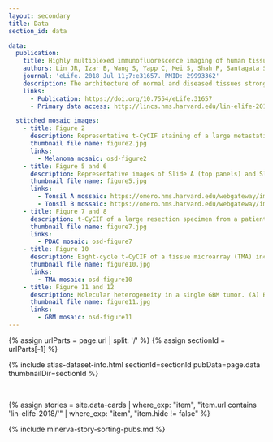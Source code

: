 ```yaml
---
layout: secondary
title: Data
section_id: data

data:
  publication:
    title: Highly multiplexed immunofluorescence imaging of human tissues and tumors using t-CyCIF and conventional optical microscopes
    authors: Lin JR, Izar B, Wang S, Yapp C, Mei S, Shah P, Santagata S, Sorger PK.
    journal: 'eLife. 2018 Jul 11;7:e31657. PMID: 29993362'
    description: The architecture of normal and diseased tissues strongly influences the development and progression of disease as well as responsiveness and resistance to therapy. We describe a tissue-based cyclic immunofluorescence (t-CyCIF) method for highly multiplexed immuno-fluorescence imaging of formalin-fixed, paraffin-embedded (FFPE) specimens mounted on glass slides, the most widely used specimens for histopathological diagnosis of cancer and other diseases. t-CyCIF generates up to 60-plex images using an iterative process (a cycle) in which conventional low-plex fluorescence images are repeatedly collected from the same sample and then assembled into a high-dimensional representation. t-CyCIF requires no specialized instruments or reagents and is compatible with super-resolution imaging; we demonstrate its application to quantifying signal transduction cascades, tumor antigens and immune markers in diverse tissues and tumors. The simplicity and adaptability of t-CyCIF makes it an effective method for pre-clinical and clinical research and a natural complement to single-cell genomics.
    links:
      - Publication: https://doi.org/10.7554/eLife.31657
      - Primary data access: http://lincs.hms.harvard.edu/lin-elife-2018/

  stitched mosaic images:
    - title: Figure 2
      description: Representative t-CyCIF staining of a large metastatic melanoma lesion and adjacent benign tissue stitched together using the Ashlar software from 165 successive CyteFinder fields using a 20X/0.8NA objective.
      thumbnail file name: figure2.jpg
      links:
        - Melanoma mosaic: osd-figure2
    - title: Figure 5 and 6
      description: Representative images of Slide A (top panels) and Slide B specimens (bottom panels) after each t-CyCIF cycle. The color coding highlighting specific cycles is the same as in A.
      thumbnail file name: figure5.jpg
      links:
        - Tonsil A mossaic: https://omero.hms.harvard.edu/webgateway/img_detail/514684/?dataset=3174
        - Tonsil B mossaic: https://omero.hms.harvard.edu/webgateway/img_detail/514687/?dataset=3175
    - title: Figure 7 and 8
      description: t-CyCIF of a large resection specimen from a patient with pancreatic cancer. The entire sample comprising 143 stitched 10X fields of view is shown.
      thumbnail file name: figure7.jpg
      links:
        - PDAC mosaic: osd-figure7
    - title: Figure 10
      description: Eight-cycle t-CyCIF of a tissue microarray (TMA) including 13 normal tissues and corresponding tumor types. The TMA includes normal tissue types, and corresponding high and low grade tumors, for a total of 39 specimens.
      thumbnail file name: figure10.jpg
      links:
        - TMA mosaic: osd-figure10
    - title: Figure 11 and 12
      description: Molecular heterogeneity in a single GBM tumor. (A) Representative low magnification image of a GBM specimen generated from 221 stitched 10X frames; the sample was subjected to 10 rounds of t-CyCIF.
      thumbnail file name: figure11.jpg
      links:
        - GBM mosaic: osd-figure11
---
```


{% assign urlParts = page.url | split: '/' %}
{% assign sectionId = urlParts[-1] %}

{% include atlas-dataset-info.html
    sectionId=sectionId
    pubData=page.data
    thumbnailDir=sectionId %}

<br>

{%
    assign stories = site.data-cards
    | where_exp: "item", "item.url contains 'lin-elife-2018/'"
    | where_exp: "item", "item.hide != false"
%}

{% include minerva-story-sorting-pubs.md %}
